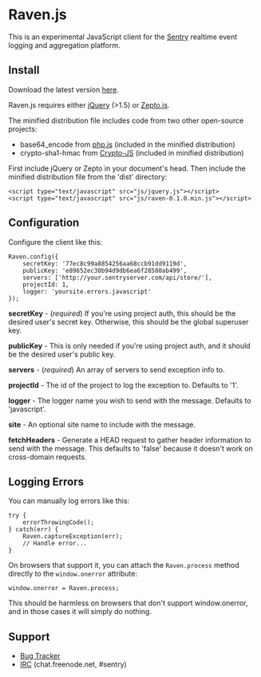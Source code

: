 # Raven.js

This is an experimental JavaScript client for the [Sentry][1] realtime event
logging and aggregation platform.

[1]: http://getsentry.com/


## Install

Download the latest version [here][6].

Raven.js requires either [jQuery][2] (>1.5) or [Zepto.js][3].

The minified distribution file includes code from two other open-source
projects:

* base64_encode from [php.js][4] (included in the minified distribution)
* crypto-sha1-hmac from [Crypto-JS][5] (included in minified distribution)

First include jQuery or Zepto in your document's head. Then include the
minified distribution file from the 'dist' directory:

    <script type="text/javascript" src="js/jquery.js"></script>
    <script type="text/javascript" src="js/raven-0.1.0.min.js"></script>

[2]: http://jquery.com/
[3]: http://zeptojs.com/
[4]: http://phpjs.org/
[5]: http://code.google.com/p/crypto-js/
[6]: https://github.com/downloads/lincolnloop/raven-js/raven-js-0.1.0.tar.gz


## Configuration

Configure the client like this:

    Raven.config({
        secretKey: '77ec8c99a8854256aa68ccb91dd9119d',
        publicKey: 'e89652ec30b94d9db6ea6f28580ab499',
        servers: ['http://your.sentryserver.com/api/store/'],
        projectId: 1,
        logger: 'yoursite.errors.javascript'
    });

**secretKey** - (*required*) If you're using project auth, this should be the
desired user's secret key. Otherwise, this should be the global superuser key.

**publicKey** - This is only needed if you're using project auth, and it should
be the desired user's public key.

**servers** - (*required*) An array of servers to send exception info to.

**projectId** - The id of the project to log the exception to. Defaults to '1'.

**logger** - The logger name you wish to send with the message. Defaults to
'javascript'.

**site** - An optional site name to include with the message.

**fetchHeaders** - Generate a HEAD request to gather header information to send
with the message. This defaults to 'false' because it doesn't work on
cross-domain requests.


## Logging Errors

You can manually log errors like this:

    try {
        errorThrowingCode();
    } catch(err) {
        Raven.captureException(err);
        // Handle error...
    }

On browsers that support it, you can attach the `Raven.process` method directly
to the `window.onerror` attribute:

    window.onerror = Raven.process;

This should be harmless on browsers that don't support window.onerror, and in
those cases it will simply do nothing.

## Support

 * [Bug Tracker](https://github.com/lincolnloop/raven-js/issues)
 * [IRC](irc://chat.freenode.net/sentry) (chat.freenode.net, #sentry)
